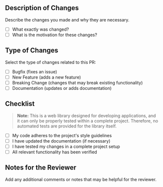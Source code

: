 ## Description of Changes

Describe the changes you made and why they are necessary.

- [ ] What exactly was changed?
- [ ] What is the motivation for these changes?

## Type of Changes

Select the type of changes related to this PR:

- [ ] Bugfix (fixes an issue)
- [ ] New Feature (adds a new feature)
- [ ] Breaking Change (changes that may break existing functionality)
- [ ] Documentation (updates or adds documentation)

## Checklist

> **Note:** This is a web library designed for developing applications, and it can only be properly tested within a complete project. Therefore, no automated tests are provided for the library itself.

- [ ] My code adheres to the project's style guidelines
- [ ] I have updated the documentation (if necessary)
- [ ] I have tested my changes in a complete project setup
- [ ] All relevant functionality has been verified

## Notes for the Reviewer

Add any additional comments or notes that may be helpful for the reviewer.
